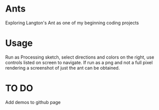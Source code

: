 # Ants
Exploring Langton's Ant as one of my beginning coding projects

# Usage
Run as Processing sketch, select directions and colors on the right, use controls listed on screen to navigate.
If run as a png and not a full pixel rendering a screenshot of just the ant can be obtained.

# TO DO
Add demos to github page
